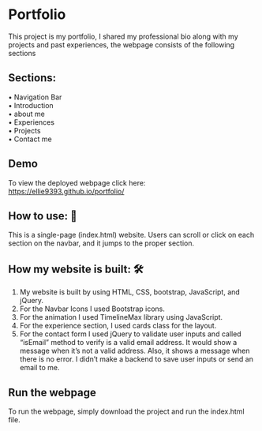 # Portfolio

This project is my portfolio, I shared my professional bio along with my projects and past experiences, the webpage consists of the following sections

## Sections:

• Navigation Bar  
• Introduction  
• about me  
• Experiences  
• Projects  
• Contact me

## Demo

To view the deployed webpage click here: https://ellie9393.github.io/portfolio/

## How to use: 🚀

This is a single-page (index.html) website. Users can scroll or click on each section on the navbar, and it jumps to the proper section.

## How my website is built: 🛠️

1. My website is built by using HTML, CSS, bootstrap, JavaScript, and jQuery.
2. For the Navbar Icons I used Bootstrap icons.
3. For the animation I used TimelineMax library using JavaScript.
4. For the experience section, I used cards class for the layout.
5. For the contact form I used jQuery to validate user inputs and called “isEmail” method to verify is a valid email address. It would show a message when it’s not a valid address. Also, it shows a message when there is no error. I didn’t make a backend to save user inputs or send an email to me.

## Run the webpage

To run the webpage, simply download the project and run the index.html file.
